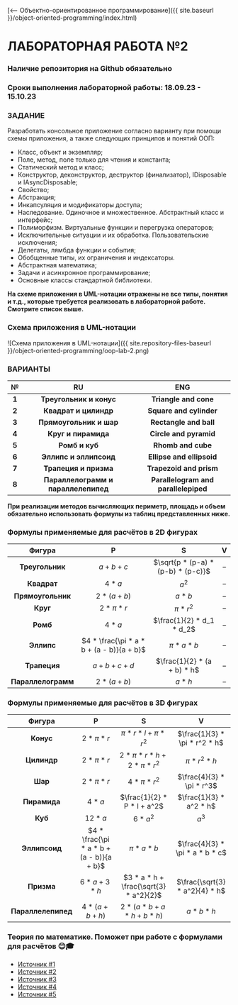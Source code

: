 [⟵ Объектно-ориентированное программирование]({{ site.baseurl }}/object-oriented-programming/index.html)

# **ЛАБОРАТОРНАЯ РАБОТА №2**

### **Наличие репозитория на Github обязательно**

### **Сроки выполнения лабораторной работы: 18.09.23 - 15.10.23**

### **ЗАДАНИЕ**

Разработать консольное приложение согласно варианту при помощи схемы приложения, а также следующих принципов и понятий ООП:
*	Класс, объект и экземпляр;
*	Поле, метод, поле только для чтения и константа;
*	Статический метод и класс;
*	Конструктор, деконструктор, деструктор (финализатор), IDisposable и IAsyncDisposable;
*	Свойство;
*	Абстракция;
*	Инкапсуляция и модификаторы доступа;
*	Наследование. Одиночное и множественное. Абстрактный класс и интерфейс;
*	Полиморфизм. Виртуальные функции и перегрузка операторов;
*	Исключительные ситуации и их обработка. Пользовательские исключения;
*	Делегаты, лямбда функции и события;
*	Обобщенные типы, их ограничения и индексаторы.
*   Абстрактная математика;
*	Задачи и асинхронное программирование;
*   Основные классы стандартной библиотеки.

**На схеме приложения в UML-нотации отражены не все типы, понятия и т.д., которые требуется реализовать в лабораторной работе. Смотрите список выше.**

### **Схема приложения в UML-нотации**

![Схема приложения в UML-нотации]({{ site.repository-files-baseurl }}/object-oriented-programming/oop-lab-2.png)

### **ВАРИАНТЫ**

| № | RU | ENG |
|:-:|:-:|:-:|
| **1** | **Треугольник и конус** | **Triangle and cone** |
| **2** | **Квадрат и цилиндр** | **Square  and cylinder** |
| **3** | **Прямоугольник и шар** | **Rectangle and ball** |
| **4** | **Круг и пирамида** | **Circle and pyramid** |
| **5** | **Ромб и куб** | **Rhomb and cube** |
| **6** | **Эллипс и эллипсоид** | **Ellipse and ellipsoid** |
| **7** | **Трапеция и призма** | **Trapezoid and prism** |
| **8** | **Параллелограмм и параллелепипед** | **Parallelogram and parallelepiped** |

**При реализации методов вычисляющих периметр, площадь и объем обязательно использовать формулы из таблиц представленных ниже.**

### **Формулы применяемые для расчётов в 2D фигурах**

| **Фигура** | **P** | **S** | **V** |
|:-:|:-:|:-:|:-:|
| **Треугольник** | $a + b + c$ | $\sqrt{p * (p-a) * (p-b) * (p-c)}$ | $-$ |
| **Квадрат** | $4 * a$ | $a^2$ | $-$ |
| **Прямоугольник** | $2 * (a + b)$ | $a * b$ | $-$ |
| **Круг** | $2 * \pi * r$ | $\pi * r^2$ | $-$ |
| **Ромб** | $4 * a$ | $\frac{1}{2} * d_1 * d_2$ | $-$ |
| **Эллипс** | $4 * \frac{\pi * a * b + (a - b)}{a + b}$ | $\pi * a * b$ | $-$ |
| **Трапеция** | $a + b + c + d$ | $\frac{1}{2} * (a + b) * h$ | $-$ |
| **Параллелограмм** | $2 * (a + b)$ | $a * h$ | $-$ |

### **Формулы применяемые для расчётов в 3D фигурах**

| **Фигура** | **P** | **S** | **V** |
|:-:|:-:|:-:|:-:|
| **Конус** | $2 * \pi * r$ | $\pi * r * l + \pi * r^2$ | $\frac{1}{3} * \pi * r^2 * h$ |
| **Цилиндр** | $2 * \pi * r$  | $2 * \pi * r * h + 2 * \pi * r^2$ | $\pi * r^2 * h$ |
| **Шар** | $2 * \pi * r$ | $4 * \pi * r^2$ | $\frac{4}{3} * \pi * r^3$ |
| **Пирамида** | $4 * a$ | $\frac{1}{2} * P * l + a^2$ | $\frac{1}{3} * a^2 * h$ |
| **Куб** | $12 * a$ | $6 * a^2$ | $a^3$ |
| **Эллипсоид** | $4 * \frac{\pi * a * b + (a - b)}{a + b}$ | $\pi * a * b$ | $\frac{4}{3} * \pi * a * b * c$ |
| **Призма** | $6 * a + 3 * h$ | $3 * a * h + \frac{\sqrt{3} * a^2}{2}$ | $\frac{\sqrt{3} * a^2}{4} * h$ |
| **Параллелепипед** | $4 * (a + b + h)$ | $2 * (a * b + a * h + b * h)$ | $a * b * h$ |

### **Теория по математике. Поможет при работе с формулами для расчётов 😊🎓**
* [Источник #1](https://ru.onlinemschool.com/math/assistance/)
* [Источник #2](https://www.webmath.ru/poleznoe/formules_15_12.php)
* [Источник #3](https://geleot.ru/education/math/geometry/volume/ellipsoid)
* [Источник #4](https://mnogogranniki.ru/pravilnaya-treugolnaya-prizma.html)
* [Источник #5](https://matematikalegko.ru/piramidi/pravilnye-piramidy-ploshhad-poverxnosti.html)
